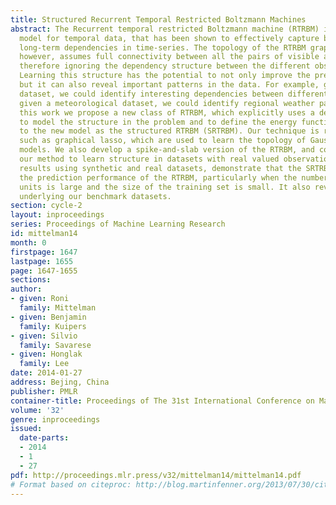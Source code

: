 ```yaml
---
title: Structured Recurrent Temporal Restricted Boltzmann Machines
abstract: The Recurrent temporal restricted Boltzmann machine (RTRBM) is a probabilistic
  model for temporal data, that has been shown to effectively capture both short and
  long-term dependencies in time-series. The topology of the RTRBM graphical model,
  however, assumes full connectivity between all the pairs of visible and hidden units,
  therefore ignoring the dependency structure between the different observations.
  Learning this structure has the potential to not only improve the prediction performance,
  but it can also reveal important patterns in the data. For example, given an econometric
  dataset, we could identify interesting dependencies between different market sectors;
  given a meteorological dataset, we could identify regional weather patterns. In
  this work we propose a new class of RTRBM, which explicitly uses a dependency graph
  to model the structure in the problem and to define the energy function. We refer
  to the new model as the structured RTRBM (SRTRBM). Our technique is related to methods
  such as graphical lasso, which are used to learn the topology of Gaussian graphical
  models. We also develop a spike-and-slab version of the RTRBM, and combine it with
  our method to learn structure in datasets with real valued observations. Our experimental
  results using synthetic and real datasets, demonstrate that the SRTRBM can improve
  the prediction performance of the RTRBM, particularly when the number of visible
  units is large and the size of the training set is small. It also reveals the structure
  underlying our benchmark datasets.
section: cycle-2
layout: inproceedings
series: Proceedings of Machine Learning Research
id: mittelman14
month: 0
firstpage: 1647
lastpage: 1655
page: 1647-1655
sections: 
author:
- given: Roni
  family: Mittelman
- given: Benjamin
  family: Kuipers
- given: Silvio
  family: Savarese
- given: Honglak
  family: Lee
date: 2014-01-27
address: Bejing, China
publisher: PMLR
container-title: Proceedings of The 31st International Conference on Machine Learning
volume: '32'
genre: inproceedings
issued:
  date-parts:
  - 2014
  - 1
  - 27
pdf: http://proceedings.mlr.press/v32/mittelman14/mittelman14.pdf
# Format based on citeproc: http://blog.martinfenner.org/2013/07/30/citeproc-yaml-for-bibliographies/
---
```

